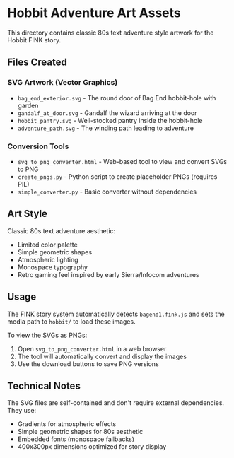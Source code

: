 # Hobbit Adventure Art Assets

This directory contains classic 80s text adventure style artwork for the Hobbit FINK story.

## Files Created

### SVG Artwork (Vector Graphics)
- `bag_end_exterior.svg` - The round door of Bag End hobbit-hole with garden
- `gandalf_at_door.svg` - Gandalf the wizard arriving at the door  
- `hobbit_pantry.svg` - Well-stocked pantry inside the hobbit-hole
- `adventure_path.svg` - The winding path leading to adventure

### Conversion Tools
- `svg_to_png_converter.html` - Web-based tool to view and convert SVGs to PNG
- `create_pngs.py` - Python script to create placeholder PNGs (requires PIL)
- `simple_converter.py` - Basic converter without dependencies

## Art Style

Classic 80s text adventure aesthetic:
- Limited color palette
- Simple geometric shapes  
- Atmospheric lighting
- Monospace typography
- Retro gaming feel inspired by early Sierra/Infocom adventures

## Usage

The FINK story system automatically detects `bagend1.fink.js` and sets the media path to `hobbit/` to load these images.

To view the SVGs as PNGs:
1. Open `svg_to_png_converter.html` in a web browser
2. The tool will automatically convert and display the images
3. Use the download buttons to save PNG versions

## Technical Notes

The SVG files are self-contained and don't require external dependencies. They use:
- Gradients for atmospheric effects
- Simple geometric shapes for 80s aesthetic
- Embedded fonts (monospace fallbacks)
- 400x300px dimensions optimized for story display